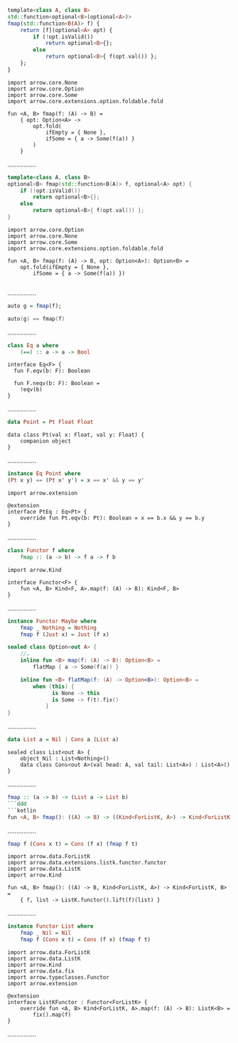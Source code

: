 ```Haskell
template<class A, class B>
std::function<optional<B>(optional<A>)>
fmap(std::function<B(A)> f) {
    return [f](optional<A> opt) {
        if (!opt.isValid())
            return optional<B>{};
        else
            return optional<B>{ f(opt.val()) };
    };
}
```
```kotlin:ank:playround
import arrow.core.None
import arrow.core.Option
import arrow.core.Some
import arrow.core.extensions.option.foldable.fold

fun <A, B> fmap(f: (A) -> B) =
    { opt: Option<A> ->
        opt.fold(
            ifEmpty = { None },
            ifSome = { a -> Some(f(a)) }
        )
    }
```
................
```cpp
template<class A, class B>
optional<B> fmap(std::function<B(A)> f, optional<A> opt) {
    if (!opt.isValid())
        return optional<B>{};
    else
        return optional<B>{ f(opt.val()) };
}
```
```kotlin:ank:playground
import arrow.core.Option
import arrow.core.None
import arrow.core.Some
import arrow.core.extensions.option.foldable.fold

fun <A, B> fmap(f: (A) -> B, opt: Option<A>): Option<B> =
    opt.fold(ifEmpty = { None },
        ifSome = { a -> Some(f(a)) })
        
```
................
```Haskell
auto g = fmap(f);
```
```kotlin
auto(g) == fmap(f)
```
................
```Haskell
class Eq a where
    (==) :: a -> a -> Bool
```
```kotlin:ank:silent
interface Eq<F> {
  fun F.eqv(b: F): Boolean

  fun F.neqv(b: F): Boolean =
    !eqv(b)
}
```
................
```Haskell
data Point = Pt Float Float
```
```kotlin:ank:silent
data class Pt(val x: Float, val y: Float) {
    companion object
}
```
................
```Haskell
instance Eq Point where
(Pt x y) == (Pt x' y') = x == x' && y == y'
```
```kotlin:ank:silent
import arrow.extension

@extension
interface PtEq : Eq<Pt> {
    override fun Pt.eqv(b: Pt): Boolean = x == b.x && y == b.y
}
```
................
```Haskell
class Functor f where
    fmap :: (a -> b) -> f a -> f b
```
```kotlin:ank:playground
import arrow.Kind
	
interface Functor<F> {
    fun <A, B> Kind<F, A>.map(f: (A) -> B): Kind<F, B>
}
```
................
```Haskell
instance Functor Maybe where
    fmap _ Nothing = Nothing
    fmap f (Just x) = Just (f x)
```
```kotlin
sealed class Option<out A> {
    //…
    inline fun <B> map(f: (A) -> B): Option<B> =
        flatMap { a -> Some(f(a)) }

    inline fun <B> flatMap(f: (A) -> Option<B>): Option<B> =
        when (this) {
              is None -> this
              is Some -> f(t).fix()
            }
}
```
................
```Haskell
data List a = Nil | Cons a (List a)
```
```kotlin:ank:playground
sealed class List<out A> {
    object Nil : List<Nothing>()
    data class Cons<out A>(val head: A, val tail: List<A>) : List<A>()
}
```
................
```Haskell
fmap :: (a -> b) -> (List a -> List b)
```ddd
```kotlin
fun <A, B> fmap(): ((A) -> B) -> ((Kind<ForListK, A>) -> Kind<ForListK, B>)
```
................
```Haskell
fmap f (Cons x t) = Cons (f x) (fmap f t)
```
```kotlin:ank:playground
import arrow.data.ForListK
import arrow.data.extensions.listk.functor.functor
import arrow.data.ListK
import arrow.Kind

fun <A, B> fmap(): ((A) -> B, Kind<ForListK, A>) -> Kind<ForListK, B> =
    { f, list -> ListK.functor().lift(f)(list) }
```
................
```Haskell
instance Functor List where
    fmap _ Nil = Nil
    fmap f (Cons x t) = Cons (f x) (fmap f t)
```
```kotlin:ank:playground
import arrow.data.ForListK
import arrow.data.ListK
import arrow.Kind
import arrow.data.fix
import arrow.typeclasses.Functor
import arrow.extension

@extension
interface ListKFunctor : Functor<ForListK> {
    override fun <A, B> Kind<ForListK, A>.map(f: (A) -> B): ListK<B> =
        fix().map(f)
}
```
................
